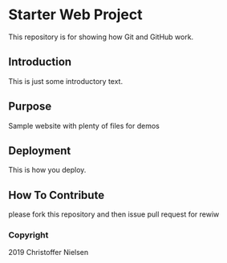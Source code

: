 # Starter Web Project

This repository is for showing how Git and GitHub work.

## Introduction

This is just some introductory text.

## Purpose

Sample website with plenty of files for demos

## Deployment

This is how you deploy.

## How To Contribute

please fork this repository and then issue pull request for rewiw

### Copyright

2019 Christoffer Nielsen
